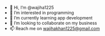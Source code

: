 - 👋 Hi, I’m @wajiha1225
- 👀 I’m interested in programming
- 🌱 I’m currently learning app development
- 💞️ I’m looking to collaborate on my business
- 📫 Reach me on wajihakhan1225@gmail.com

<!---
wajiha1225/wajiha1225 is a ✨ special ✨ repository because its `README.md` (this file) appears on your GitHub profile.
You can click the Preview link to take a look at your changes.
--->
